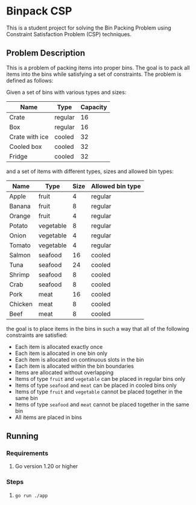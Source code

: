 # Binpack CSP

This is a student project for solving the Bin Packing Problem using Constraint Satisfaction Problem (CSP) techniques.

## Problem Description

This is a problem of packing items into proper bins. The goal is to pack all items into the bins while satisfying a set of constraints.
The problem is defined as follows:

Given a set of bins with various types and sizes:

| Name           | Type    | Capacity |
| -------------- | ------- | -------- |
| Crate          | regular | 16       |
| Box            | regular | 16       |
| Crate with ice | cooled  | 32       |
| Cooled box     | cooled  | 32       |
| Fridge         | cooled  | 32       |


and a set of items with different types, sizes and allowed bin types:

| Name    | Type      | Size | Allowed bin type |
| ------- | --------- | ---- | ---------------- |
| Apple   | fruit     | 4    | regular          |
| Banana  | fruit     | 8    | regular          |
| Orange  | fruit     | 4    | regular          |
| Potato  | vegetable | 8    | regular          |
| Onion   | vegetable | 4    | regular          |
| Tomato  | vegetable | 4    | regular          |
| Salmon  | seafood   | 16   | cooled           |
| Tuna    | seafood   | 24   | cooled           |
| Shrimp  | seafood   | 8    | cooled           |
| Crab    | seafood   | 8    | cooled           |
| Pork    | meat      | 16   | cooled           |
| Chicken | meat      | 8    | cooled           |
| Beef    | meat      | 8    | cooled           |


the goal is to place items in the bins in such a way that all of the following constraints are satisfied:

- Each item is allocated exactly once
- Each item is allocated in one bin only
- Each item is allocated on continuous slots in the bin
- Each item is allocated within the bin boundaries
- Items are allocated without overlapping
- Items of type `fruit` and `vegetable` can be placed in regular bins only
- Items of type `seafood` and `meat` can be placed in cooled bins only
- Items of type `fruit` and `vegetable` cannot be placed together in the same bin
- Items of type `seafood` and `meat` cannot be placed together in the same bin
- All items are placed in bins

## Running

### Requirements

1. Go version 1.20 or higher

### Steps

1. `go run ./app`
